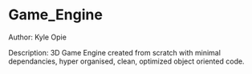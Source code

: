 Game_Engine
===========

Author: Kyle Opie

Description: 3D Game Engine created from scratch with minimal dependancies, hyper organised, clean, optimized object oriented code.


